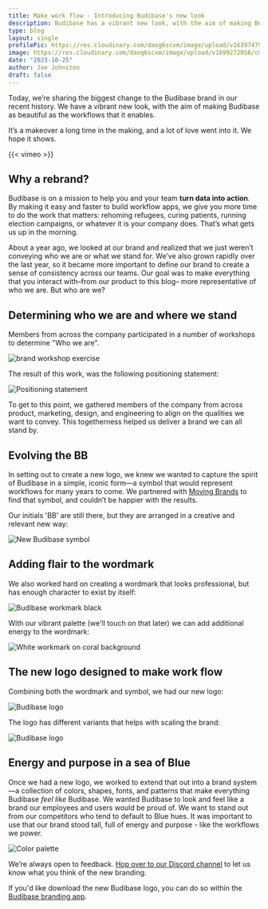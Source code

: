 ```yaml
---
title: Make work flow - Introducing Budibase's new look
description: Budibase has a vibrant new look, with the aim of making Budibase as beautiful as the workflows that it enables.
type: blog
layout: single
profilePic: https://res.cloudinary.com/daog6scxm/image/upload/v1639747995/cms/joe_illustration_gray_bg_e97wdl.jpg
image: https://res.cloudinary.com/daog6scxm/image/upload/v1699272056/cms/new-branding/new-branding_kqj02h.png
date: "2023-10-25"
author: Joe Johnston
draft: false
---
```


Today, we’re sharing the biggest change to the Budibase brand in our recent history. We have a vibrant new look, with the aim of making Budibase as beautiful as the workflows that it enables.

It’s a makeover a long time in the making, and a lot of love went into it. We hope it shows.

{{< vimeo >}}

## Why a rebrand?

Budibase is on a mission to help you and your team **turn data into action**. By making it easy and faster to build workflow apps, we give you more time to do the work that matters: rehoming refugees, curing patients, running election campaigns, or whatever it is your company does. That’s what gets us up in the morning.

About a year ago, we looked at our brand and realized that we just weren’t conveying who we are or what we stand for. We’ve also grown rapidly over the last year, so it became more important to define our brand to create a sense of consistency across our teams. Our goal was to make everything that you interact with–from our product to this blog– more representative of who we are. But who are we?



## Determining who we are and where we stand

Members from across the company participated in a number of workshops to determine "Who we are".

![brand workshop exercise](https://res.cloudinary.com/daog6scxm/image/upload/v1698235271/cms/new-branding/CleanShot_2023-10-25_at_12.59.39_2x_rxfvgk.webp)

The result of this work, was the following positioning statement:

![Positioning statement](https://res.cloudinary.com/daog6scxm/image/upload/v1698236334/cms/new-branding/positioning_afqh4x.webp)

To get to this point, we gathered members of the company from across product, marketing, design, and engineering to align on the qualities we want to convey. This togetherness helped us deliver a brand we can all stand by.



## Evolving the BB

In setting out to create a new logo, we knew we wanted to capture the spirit of Budibase in a simple, iconic form—a symbol that would represent workflows for many years to come. We partnered with [Moving Brands](http://www.movingbrands.com/) to find that symbol, and couldn’t be happier with the results.

Our initials 'BB' are still there, but they are arranged in a creative and relevant new way:

![New Budibase symbol](https://res.cloudinary.com/daog6scxm/image/upload/v1698236085/cms/new-branding/CleanShot_2023-10-25_at_13.14.18_2x_bi86bi.webp)



## Adding flair to the wordmark

We also worked hard on creating a wordmark that looks professional, but has enough character to exist by itself:

![Budibase workmark black](https://res.cloudinary.com/daog6scxm/image/upload/v1698236675/cms/new-branding/Homepage_OG_image_pmq7bu.webp)

With our vibrant palette (we'll touch on that later) we can add additional energy to the wordmark:

![White workmark on coral background](https://res.cloudinary.com/daog6scxm/image/upload/v1698236621/cms/new-branding/wordmark_zoqciv.webp)



## The new logo designed to make work flow

Combining both the wordmark and symbol, we had our new logo:

![Budibase logo](https://res.cloudinary.com/daog6scxm/image/upload/v1698236675/cms/new-branding/budibase-logo-simple_umqemf.webp)

The logo has different variants that helps with scaling the brand:

![Budibase logo](https://res.cloudinary.com/daog6scxm/image/upload/v1698236334/cms/new-branding/budibase-logo_nlxlzs.webp)



## Energy and purpose in a sea of Blue

Once we had a new logo, we worked to extend that out into a brand system—a collection of colors, shapes, fonts, and patterns that make everything Budibase *feel like* Budibase. We wanted Budibase to look and feel like a brand our employees and users would be proud of.  We want to stand out from our competitors who tend to default to Blue hues. It was important to use that our brand stood tall, full of energy and purpose - like the workflows we power.

![Color palette](https://res.cloudinary.com/daog6scxm/image/upload/v1698236333/cms/new-branding/bb-colors_a4qffk.webp)



We’re always open to feedback. [Hop over to our Discord channel](https://discord.com/invite/ZepTmGbtfF) to let us know what you think of the new branding.

If you'd like download the new Budibase logo, you can do so within the [Budibase branding app](https://budimaster.budibase.app/app/branding#/branding).
